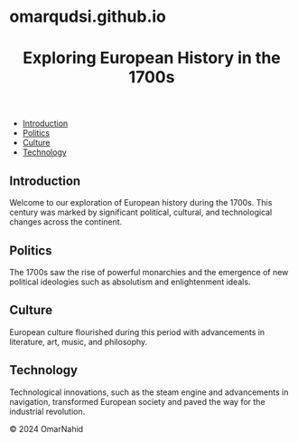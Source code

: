 # omarqudsi.github.io
<!DOCTYPE html>
<html lang="en">
<head>
    <meta charset="UTF-8">
    <meta name="viewport" content="width=device-width, initial-scale=1.0">
    <title>European History in the 1700s</title>
    <link rel="stylesheet" href="styles.css">
</head>
<body>
    <header>
        <h1>Exploring European History in the 1700s</h1>
    </header>
    <nav>
        <ul>
            <li><a href="#introduction">Introduction</a></li>
            <li><a href="#politics">Politics</a></li>
            <li><a href="#culture">Culture</a></li>
            <li><a href="#technology">Technology</a></li>
        </ul>
    </nav>
    <main>
        <section id="introduction">
            <h2>Introduction</h2>
            <p>Welcome to our exploration of European history during the 1700s. This century was marked by significant political, cultural, and technological changes across the continent.</p>
        </section>
        <section id="politics">
            <h2>Politics</h2>
            <p>The 1700s saw the rise of powerful monarchies and the emergence of new political ideologies such as absolutism and enlightenment ideals.</p>
        </section>
        <section id="culture">
            <h2>Culture</h2>
            <p>European culture flourished during this period with advancements in literature, art, music, and philosophy.</p>
        </section>
        <section id="technology">
            <h2>Technology</h2>
            <p>Technological innovations, such as the steam engine and advancements in navigation, transformed European society and paved the way for the industrial revolution.</p>
        </section>
    </main>
    <footer>
        <p>&copy; 2024 OmarNahid</p>
    </footer>
</body>
</html>
